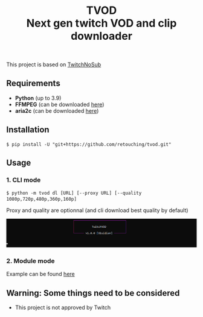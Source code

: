 <div>
    <h1 align="center">TVOD<br>Next gen twitch VOD and clip downloader</h1>
</div>

<br>

This project is based on [TwitchNoSub](https://github.com/besuper/TwitchNoSub)
<br>

<h2>Requirements</h2>

- **Python** (up to 3.9)
- **FFMPEG** (can be downloaded [here](https://github.com/BtbN/FFmpeg-Builds/releases))
- **aria2c** (can be downloaded [here](https://github.com/aria2/aria2/releases/tag/release-1.36.0))

<h2>Installation</h2>

```shell
$ pip install -U "git+https://github.com/retouching/tvod.git"
```

<h2>Usage</h2>

<h3>1. CLI mode</h3>

```shell
$ python -m tvod dl [URL] [--proxy URL] [--quality 1080p,720p,480p,360p,160p]
```

Proxy and quality are optionnal (and cli download best quality by default)

<img src="./.github/assets/vod.gif">

<h3>2. Module mode</h3>

Example can be found [here](./tvod/commands/dl.py)

<h2>Warning: Some things need to be considered</h2>

 - This project is not approved by Twitch
